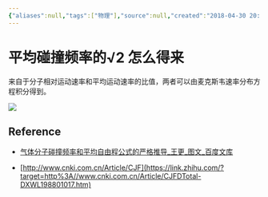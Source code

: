 ```yaml
---
{"aliases":null,"tags":["物理"],"source":null,"created":"2018-04-30 20:2800","updated":"2023-03-07 16:19:26","uid":null,"title":"平均碰撞频率的√2 怎么得来","dg-publish":true,"permalink":"/Pages/平均碰撞频率的√2怎么得来/","dgPassFrontmatter":true,"noteIcon":""}
---
```



# 平均碰撞频率的√2 怎么得来

来自于分子相对运动速率和平均运动速率的比值，两者可以由麦克斯韦速率分布方程积分得到。

![](https://pic1.zhimg.com/80/v2-3b4fff1f67e394b635bc35ed55f73ba3_1440w.webp?source=1940ef5c)

## Reference

-  [气体分子碰撞频率和平均自由程公式的严格推导_王更_图文_百度文库](https://link.zhihu.com/?target=https%3A//wenku.baidu.com/view/5be348f383c4bb4cf6ecd10b.html)

-  [http://www.cnki.com.cn/Article/CJF](https://link.zhihu.com/?target=http%3A//www.cnki.com.cn/Article/CJFDTotal-DXWL198801017.htm)
